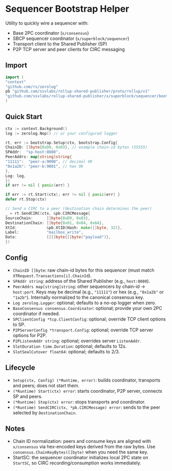 # Sequencer Bootstrap Helper

Utility to quickly wire a sequencer with:

- Base 2PC coordinator (`x/consensus`)
- SBCP sequencer coordinator (`x/superblock/sequencer`)
- Transport client to the Shared Publisher (SP)
- P2P TCP server and peer clients for CIRC messaging

## Import

```go
import (
"context"
"github.com/rs/zerolog"
pb "github.com/ssvlabs/rollup-shared-publisher/proto/rollup/v1"
"github.com/ssvlabs/rollup-shared-publisher/x/superblock/sequencer/bootstrap"
)
```

## Quick Start

```go
ctx := context.Background()
log := zerolog.Nop() // or your configured logger

rt, err := bootstrap.Setup(ctx, bootstrap.Config{
ChainID: []byte{0xD9, 0x03}, // example chain-id bytes (55555)
SPAddr:  "sp-host:8080",
PeerAddrs: map[string]string{
"11111":  "peer-a:9000", // decimal OK
"0x1a2b": "peer-b:9001", // hex OK
},
Log: log,
})
if err != nil { panic(err) }

if err := rt.Start(ctx); err != nil { panic(err) }
defer rt.Stop(ctx)

// Send a CIRC to a peer (destination chain determines the peer)
_ = rt.SendCIRC(ctx, &pb.CIRCMessage{
SourceChain:      []byte{0xD9, 0x03},
DestinationChain: []byte{0x01, 0x04, 0x6A},
XtId:             &pb.XtID{Hash: make([]byte, 32)},
Label:            "mailbox_write",
Data:             [][]byte{[]byte("payload")},
})
```

## Config

- `ChainID []byte`: raw chain-id bytes for this sequencer (must match `XTRequest.Transactions[i].ChainId`).
- `SPAddr string`: address of the Shared Publisher (e.g., `host:8080`).
- `PeerAddrs map[string]string`: other sequencers by chain-id → `host:port`. Keys may be decimal (e.g., `"11111"`) or
  hex (e.g., `"0x1a2b"` or `"1a2b"`). Internally normalized to the canonical consensus key.
- `Log zerolog.Logger`: optional; defaults to a no-op logger when zero.
- `BaseConsensus consensus.Coordinator`: optional; provide your own 2PC coordinator if needed.
- `SPClientConfig *tcp.ClientConfig`: optional; override TCP client options to SP.
- `P2PServerConfig *transport.Config`: optional; override TCP server options for P2P.
- `P2PListenAddr string`: optional; overrides server `ListenAddr`.
- `SlotDuration time.Duration`: optional; defaults to 12s.
- `SlotSealCutover float64`: optional; defaults to 2/3.

## Lifecycle

- `Setup(ctx, Config) (*Runtime, error)`: builds coordinator, transports and peers; does not start them.
- `(*Runtime) Start(ctx) error`: starts coordinator, P2P server, connects SP and peers.
- `(*Runtime) Stop(ctx) error`: stops transports and coordinator.
- `(*Runtime) SendCIRC(ctx, *pb.CIRCMessage) error`: sends to the peer selected by `DestinationChain`.

## Notes

- Chain ID normalization: peers and consume keys are aligned with `x/consensus` via hex-encoded keys derived from the
  raw bytes. Use `consensus.ChainKeyBytes([]byte)` when you need the same key.
- StartSC: the sequencer coordinator initializes local 2PC state on `StartSC`, so CIRC recording/consumption works
  immediately.
